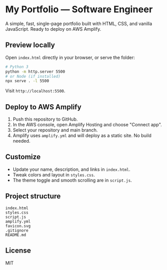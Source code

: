 # My Portfolio — Software Engineer

A simple, fast, single-page portfolio built with HTML, CSS, and vanilla JavaScript. Ready to deploy on AWS Amplify.

## Preview locally

Open `index.html` directly in your browser, or serve the folder:

```bash
# Python 3
python -m http.server 5500
# or Node (if installed)
npx serve . -l 5500
```

Visit `http://localhost:5500`.

## Deploy to AWS Amplify

1. Push this repository to GitHub.
2. In the AWS console, open Amplify Hosting and choose "Connect app".
3. Select your repository and main branch.
4. Amplify uses `amplify.yml` and will deploy as a static site. No build needed.

## Customize

- Update your name, description, and links in `index.html`.
- Tweak colors and layout in `styles.css`.
- The theme toggle and smooth scrolling are in `script.js`.

## Project structure

```
index.html
styles.css
script.js
amplify.yml
favicon.svg
.gitignore
README.md
```

## License

MIT
